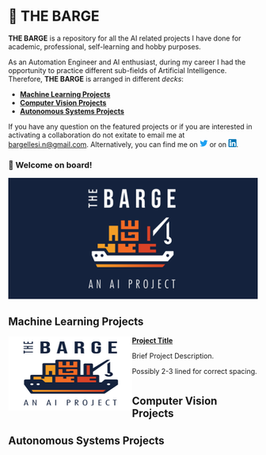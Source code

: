 # :ship: THE BARGE
**THE BARGE** is a repository for all the AI related projects I have done for academic, professional, self-learning and hobby purposes.

As an Automation Engineer and AI enthusiast, during my career I had the opportunity to practice different sub-fields of Artificial Intelligence. Therefore, **THE BARGE** is arranged in different *decks*: 
- [**Machine Learning Projects**](#machine-learning-projects)
- [**Computer Vision Projects**](#computer-vision-projects)
- [**Autonomous Systems Projects**](#autonomous-systems-projects)

If you have any question on the featured projects or if you are interested in activating a collaboration do not exitate to email me at bargellesi.n@gmail.com. Alternatively, you can find me on [<img src="resources/images/twitter_icon.png" width="16" height="16">][1] or on [<img src="resources/images/linkedin_icon.png" width="16" height="16">][2].

<!-- Links to your social media accounts -->

[1]: https://twitter.com/iambarge_
[2]: https://www.linkedin.com/in/nicolo-bargellesi/

### :whale: Welcome on board!


![The Barge AI](resources/images/the_barge_AI_project_dark.png) 

## Machine Learning Projects

<img align="left" width="250" height="150" src="resources/images/the_barge_AI_project_light.png"> **[Project Title](https://github.com/iambarge/the-barge-ai)**

Brief Project Description.

Possibly 2-3 lined for correct spacing.
#

## Computer Vision Projects

## Autonomous Systems Projects
